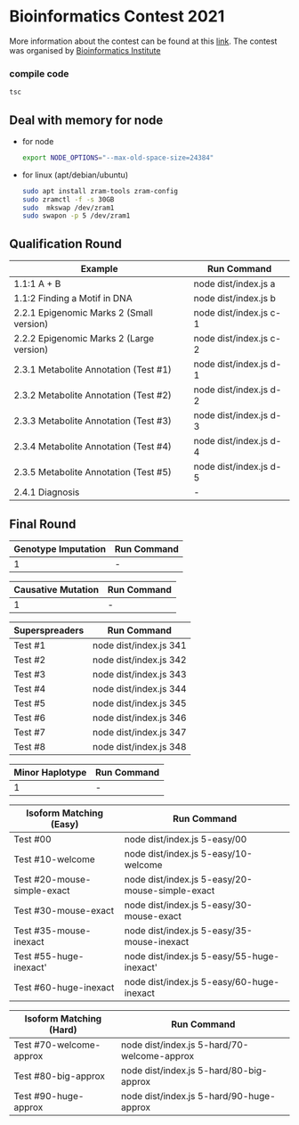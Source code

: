 # Bioinformatics Contest 2021


More information about the contest can be found at this [link](https://stepik.org/course/91751/info). The contest was organised by [Bioinformatics Institute](https://bioinf.me/)


### compile code 

```sh
tsc
```

## Deal with memory for node

 - for node
	```sh
	export NODE_OPTIONS="--max-old-space-size=24384"
	```

 - for linux (apt/debian/ubuntu)
	```sh
	sudo apt install zram-tools zram-config 
	sudo zramctl -f -s 30GB
	sudo  mkswap /dev/zram1
	sudo swapon -p 5 /dev/zram1
	```


## Qualification Round

| Example | Run Command |
| -------------------- | - |
| 1.1:1 A + B | node dist/index.js a |
| 1.1:2 Finding a Motif in DNA | node dist/index.js b |
| 2.2.1 Epigenomic Marks 2 (Small version) | node dist/index.js c-1 |
| 2.2.2 Epigenomic Marks 2 (Large version) | node dist/index.js c-2 |
| 2.3.1 Metabolite Annotation (Test #1) | node dist/index.js d-1 |
| 2.3.2 Metabolite Annotation (Test #2) | node dist/index.js d-2 |
| 2.3.3 Metabolite Annotation (Test #3) | node dist/index.js d-3 |
| 2.3.4 Metabolite Annotation (Test #4) | node dist/index.js d-4 |
| 2.3.5 Metabolite Annotation (Test #5) | node dist/index.js d-5 |
| 2.4.1 Diagnosis | - |


## Final Round

| Genotype Imputation | Run Command |
| -------------------- | - |
| 1 | - | 


| Causative Mutation | Run Command |
| -------------------- | - |
| 1 | - | 


| Superspreaders | Run Command |
| -------------------- | - |
| Test #1 | node dist/index.js 341 |
| Test #2 | node dist/index.js 342 |
| Test #3 | node dist/index.js 343 |
| Test #4 | node dist/index.js 344 |
| Test #5 | node dist/index.js 345 |
| Test #6 | node dist/index.js 346 |
| Test #7 | node dist/index.js 347 |
| Test #8 | node dist/index.js 348 |

| Minor Haplotype | Run Command |
| -------------------- | - |
| 1 | - | 


| Isoform Matching (Easy)| Run Command |
| -------------------- | - |
| Test #00 | node dist/index.js 5-easy/00 |
| Test #10-welcome | node dist/index.js 5-easy/10-welcome |
| Test #20-mouse-simple-exact | node dist/index.js 5-easy/20-mouse-simple-exact |
| Test #30-mouse-exact | node dist/index.js 5-easy/30-mouse-exact |
| Test #35-mouse-inexact | node dist/index.js 5-easy/35-mouse-inexact |
| Test #55-huge-inexact' | node dist/index.js 5-easy/55-huge-inexact' |
| Test #60-huge-inexact | node dist/index.js 5-easy/60-huge-inexact |

| Isoform Matching (Hard)| Run Command |
| -------------------- | - |
| Test #70-welcome-approx | node dist/index.js 5-hard/70-welcome-approx |
| Test #80-big-approx | node dist/index.js 5-hard/80-big-approx |
| Test #90-huge-approx | node dist/index.js 5-hard/90-huge-approx |
